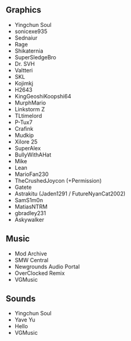 ## Graphics

- Yingchun Soul
- sonicexe935
- Sednaiur
- Rage
- Shikaternia
- SuperSledgeBro
- Dr. SVH
- Valtteri
- SKL
- Kojimkj
- H2643
- KingGeoshiKoopshi64
- MurphMario
- Linkstorm Z
- TLtimelord
- P-Tux7
- Crafink
- Mudkip
- Xilore 25
- SuperAlex
- BullyWithAHat
- Mike
- Lean
- MarioFan230
- TheCrushedJoycon (+Permission)
- Gatete
- Astrakitu (Jaden1291 / FutureNyanCat2002)
- SamS1m0n
- MatiasNTRM
- gbradley231
- Askywalker

## Music

- Mod Archive
- SMW Central
- Newgrounds Audio Portal
- OverClocked Remix
- VGMusic

## Sounds

- Yingchun Soul
- Yave Yu
- Hello
- VGMusic